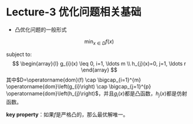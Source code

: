 # Lecture-3 优化问题相关基础

- 凸优化问题的一般形式

$$
\min _{x \in D} f(x)
$$

subject to:
$$
\begin{array}{l}
g_{i}(x) \leq 0, i=1, \ldots m \\
h_{j}(x)=0, j=1, \ldots r
\end{array}
$$
其中$D=\operatorname{dom}(f) \cap \bigcap_{i=1}^{m} \operatorname{dom}\left(g_{i}\right) \cap \bigcap_{j=1}^{p} \operatorname{dom}\left(h_{j}\right)$，并且$g_i(x)$都是凸函数，$h_j(x)$都是仿射函数。

**key property**：如果$f$是严格凸的，那么最优解唯一。

